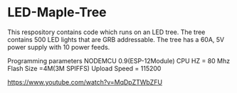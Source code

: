 # LED-Maple-Tree

This respository contains code which runs on an LED tree. The tree contains 500 LED lights that are GRB addressable. The tree has a 60A, 5V power supply with 10 power feeds. 

Programming parameters
NODEMCU 0.9(ESP-12Module)
CPU HZ = 80 Mhz
Flash Size =4M(3M SPIFFS)
Upload Speed = 115200

https://www.youtube.com/watch?v=MqDpZTWbZFU

